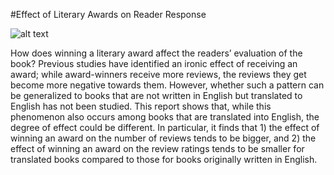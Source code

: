 #Effect of Literary Awards on Reader Response

![alt text](https://github.com/JuneJLim/Booker_prize_book_reviews/blob/main/images/graph1.jpg?raw=true)

How does winning a literary award affect the readers’ evaluation of the book? Previous studies have identified an ironic effect of receiving an award; while award-winners receive more reviews, the reviews they get become more negative towards them. However, whether such a pattern can be generalized to books that are not written in English but translated to English has not been studied. This report shows that, while this phenomenon also occurs among books that are translated into English, the degree of effect could be different. In particular, it finds that 1) the effect of winning an award on the number of reviews tends to be bigger, and 2) the effect of winning an award on the review ratings tends to be smaller for translated books compared to those for books originally written in English.
